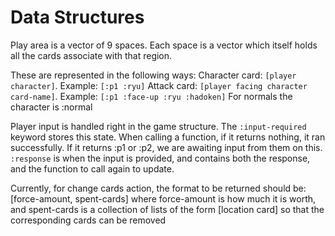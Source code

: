 # Data Structures
Play area is a vector of 9 spaces. Each space is a vector which itself holds all the cards
associate with that region.

These are represented in the following ways:
Character card: `[player character]`. Example: `[:p1 :ryu]`
Attack card: `[player facing character card-name]`. Example: `[:p1 :face-up :ryu :hadoken]` For normals the character is :normal

Player input is handled right in the game structure. The `:input-required` keyword stores this state. When calling a function,
if it returns nothing, it ran successfully. If it returns :p1 or :p2, we are awaiting input from them on this. `:response`
is when the input is provided, and contains both the response, and the function to call again to update.

Currently, for change cards action, the format to be returned should be:
[force-amount, spent-cards]
where force-amount is how much it is worth, and spent-cards is a collection of lists of the form [location card]
so that the corresponding cards can be removed